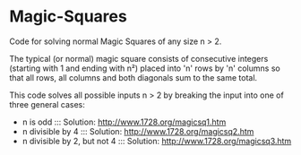 # Magic-Squares
Code for solving normal Magic Squares of any size n > 2.

The typical (or normal) magic square consists of consecutive integers (starting with 1 and ending with n²) placed into 'n' rows by 'n' columns so that all rows, all columns and both diagonals sum to the same total.

This code solves all possible inputs n > 2 by breaking the input into one of three general cases:
  - n is odd ::: Solution: http://www.1728.org/magicsq1.htm
  - n divisible by 4 ::: Solution: http://www.1728.org/magicsq2.htm                   
  - n divisible by 2, but not 4 ::: Solution: http://www.1728.org/magicsq3.htm
